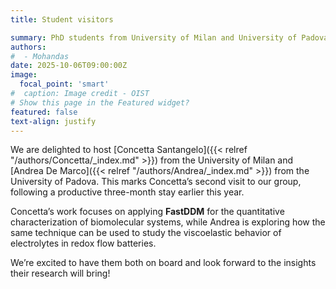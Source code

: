 ```yaml
---
title: Student visitors

summary: PhD students from University of Milan and University of Padova visit Somex Lab. 
authors:
#  - Mohandas
date: 2025-10-06T09:00:00Z
image:
  focal_point: 'smart'
#  caption: Image credit - OIST
# Show this page in the Featured widget?
featured: false
text-align: justify
---
```


<!--more-->

We are delighted to host [Concetta Santangelo]({{< relref "/authors/Concetta/_index.md" >}}) from the University of Milan and [Andrea De Marco]({{< relref "/authors/Andrea/_index.md" >}}) from the University of Padova. This marks Concetta’s second visit to our group, following a productive three-month stay earlier this year.

Concetta’s work focuses on applying **FastDDM** for the quantitative characterization of biomolecular systems, while Andrea is exploring how the same technique can be used to study the viscoelastic behavior of electrolytes in redox flow batteries.

We’re excited to have them both on board and look forward to the insights their research will bring!